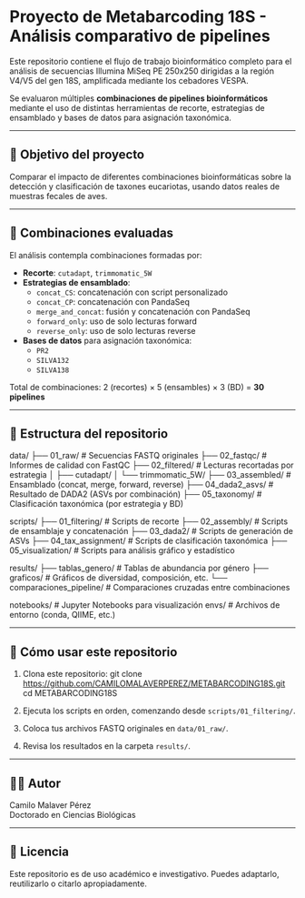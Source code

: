 # Proyecto de Metabarcoding 18S - Análisis comparativo de pipelines

Este repositorio contiene el flujo de trabajo bioinformático completo para el análisis de secuencias Illumina MiSeq PE 250x250 dirigidas a la región V4/V5 del gen 18S, amplificada mediante los cebadores VESPA.

Se evaluaron múltiples **combinaciones de pipelines bioinformáticos** mediante el uso de distintas herramientas de recorte, estrategias de ensamblado y bases de datos para asignación taxonómica.

---

## 🔬 Objetivo del proyecto

Comparar el impacto de diferentes combinaciones bioinformáticas sobre la detección y clasificación de taxones eucariotas, usando datos reales de muestras fecales de aves.

---

## 🧪 Combinaciones evaluadas

El análisis contempla combinaciones formadas por:

- **Recorte**: `cutadapt`, `trimmomatic_5W`
- **Estrategias de ensamblado**:
  - `concat_CS`: concatenación con script personalizado
  - `concat_CP`: concatenación con PandaSeq
  - `merge_and_concat`: fusión y concatenación con PandaSeq
  - `forward_only`: uso de solo lecturas forward
  - `reverse_only`: uso de solo lecturas reverse
- **Bases de datos** para asignación taxonómica:
  - `PR2`
  - `SILVA132`
  - `SILVA138`

Total de combinaciones: 2 (recortes) × 5 (ensambles) × 3 (BD) = **30 pipelines**

---

## 📁 Estructura del repositorio

data/
├── 01_raw/ # Secuencias FASTQ originales
├── 02_fastqc/ # Informes de calidad con FastQC
├── 02_filtered/ # Lecturas recortadas por estrategia
│ ├── cutadapt/
│ └── trimmomatic_5W/
├── 03_assembled/ # Ensamblado (concat, merge, forward, reverse)
├── 04_dada2_asvs/ # Resultado de DADA2 (ASVs por combinación)
├── 05_taxonomy/ # Clasificación taxonómica (por estrategia y BD)

scripts/
├── 01_filtering/ # Scripts de recorte
├── 02_assembly/ # Scripts de ensamblaje y concatenación
├── 03_dada2/ # Scripts de generación de ASVs
├── 04_tax_assignment/ # Scripts de clasificación taxonómica
├── 05_visualization/ # Scripts para análisis gráfico y estadístico

results/
├── tablas_genero/ # Tablas de abundancia por género
├── graficos/ # Gráficos de diversidad, composición, etc.
└── comparaciones_pipeline/ # Comparaciones cruzadas entre combinaciones

notebooks/ # Jupyter Notebooks para visualización
envs/ # Archivos de entorno (conda, QIIME, etc.)

---

## 🚀 Cómo usar este repositorio

1. Clona este repositorio:
git clone https://github.com/CAMILOMALAVERPEREZ/METABARCODING18S.git
cd METABARCODING18S

2. Ejecuta los scripts en orden, comenzando desde `scripts/01_filtering/`.

3. Coloca tus archivos FASTQ originales en `data/01_raw/`.

4. Revisa los resultados en la carpeta `results/`.

---

## 👨‍🔬 Autor

Camilo Malaver Pérez  
Doctorado en Ciencias Biológicas

---

## 📜 Licencia

Este repositorio es de uso académico e investigativo. Puedes adaptarlo, reutilizarlo o citarlo apropiadamente.
